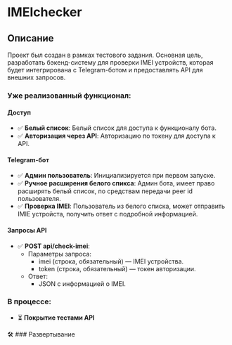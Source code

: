 # IMEIchecker
## Описание
Проект был создан в рамках тестового задания. Основная цель, разработать бэкенд-систему для проверки IMEI устройств, которая будет интегрирована с Telegram-ботом и предоставлять API для внешних запросов.

### Уже реализованный функционал:
#### Доступ
- ✅ **Белый список**: Белый список для доступа к функционалу бота.
- ✅ **Авторизация через API**: Авторизацию по токену для доступа к API.

#### Telegram-бот
- ✅ **Админ пользователь**: Инициализируется при первом запуске.
- ✅ **Ручное расширения белого спикса**: Админ бота, имеет право расширять белый список, по средствам передачи peer id пользователя.
- ✅ **Проверка IMEI**: Пользователь из белого списка, может отправить IMIE устройста, получить ответ с подробной информацией.

#### Запросы API
- ✅ **POST api/check-imei**: 
  - Параметры запроса:
    - imei (строка, обязательный) — IMEI устройства.
    - token (строка, обязательный) — токен авторизации.
  - Ответ:
    - JSON с информацией о IMEI. 


### В процессе:
- ⏳ **Покрытие тестами API**

🛠 ### Развертывание
